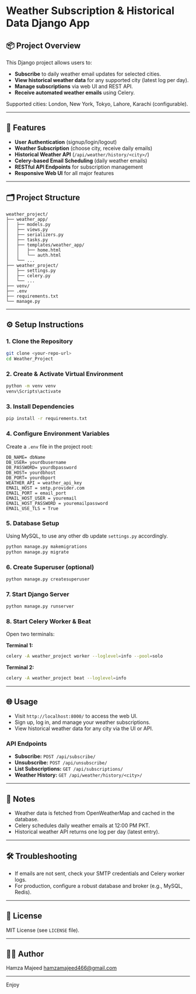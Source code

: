 # Weather Subscription & Historical Data Django App

## 📦 Project Overview

This Django project allows users to:
- **Subscribe** to daily weather email updates for selected cities.
- **View historical weather data** for any supported city (latest log per day).
- **Manage subscriptions** via web UI and REST API.
- **Receive automated weather emails** using Celery.

Supported cities: London, New York, Tokyo, Lahore, Karachi (configurable).

---

## 🚀 Features

- **User Authentication** (signup/login/logout)
- **Weather Subscription** (choose city, receive daily emails)
- **Historical Weather API** (`/api/weather/history/<city>/`)
- **Celery-based Email Scheduling** (daily weather emails)
- **RESTful API Endpoints** for subscription management
- **Responsive Web UI** for all major features

---

## 🗂️ Project Structure

```
weather_project/
├── weather_app/
│   ├── models.py
│   ├── views.py
│   ├── serializers.py
│   ├── tasks.py
│   ├── templates/weather_app/
│   │   ├── home.html
│   │   └── auth.html
│   └── ...
├── weather_project/
│   ├── settings.py
│   ├── celery.py
│   └── ...
├── venv/
├── .env
├── requirements.txt
└── manage.py
```

---

## ⚙️ Setup Instructions

### 1. Clone the Repository

```sh
git clone <your-repo-url>
cd Weather_Project
```

### 2. Create & Activate Virtual Environment

```sh
python -m venv venv
venv\Scripts\activate
```

### 3. Install Dependencies

```sh
pip install -r requirements.txt
```

### 4. Configure Environment Variables

Create a `.env` file in the project root:

```
DB_NAME= dbName
DB_USER= yourdbusername
DB_PASSWORD= yourdbpassword
DB_HOST= yourdbhost
DB_PORT= yourdbport
WEATHER_API = weather_api_key
EMAIL_HOST = smtp.provider.com
EMAIL_PORT = email_port
EMAIL_HOST_USER = youremail
EMAIL_HOST_PASSWORD = youremailpassword
EMAIL_USE_TLS = True
```

### 5. Database Setup

Using MySQL, to use any other db update `settings.py` accordingly.

```sh
python manage.py makemigrations
python manage.py migrate
```

### 6. Create Superuser (optional)

```sh
python manage.py createsuperuser
```

### 7. Start Django Server

```sh
python manage.py runserver
```

### 8. Start Celery Worker & Beat

Open two terminals:

**Terminal 1:**
```sh
celery -A weather_project worker --loglevel=info --pool=solo
```

**Terminal 2:**
```sh
celery -A weather_project beat --loglevel=info
```

---

## 🌐 Usage

- Visit `http://localhost:8000/` to access the web UI.
- Sign up, log in, and manage your weather subscriptions.
- View historical weather data for any city via the UI or API.

### API Endpoints

- **Subscribe:** `POST /api/subscribe/`
- **Unsubscribe:** `POST /api/unsubscribe/`
- **List Subscriptions:** `GET /api/subscriptions/`
- **Weather History:** `GET /api/weather/history/<city>/`

---

## 📝 Notes

- Weather data is fetched from OpenWeatherMap and cached in the database.
- Celery schedules daily weather emails at 12:00 PM PKT.
- Historical weather API returns one log per day (latest entry).

---

## 🛠️ Troubleshooting

- If emails are not sent, check your SMTP credentials and Celery worker logs.
- For production, configure a robust database and broker (e.g., MySQL, Redis).

---

## 📄 License

MIT License (see `LICENSE` file).

---

## 👨‍💻 Author

Hamza Majeed 
hamzamajeed466@gmail.com

---

Enjoy
